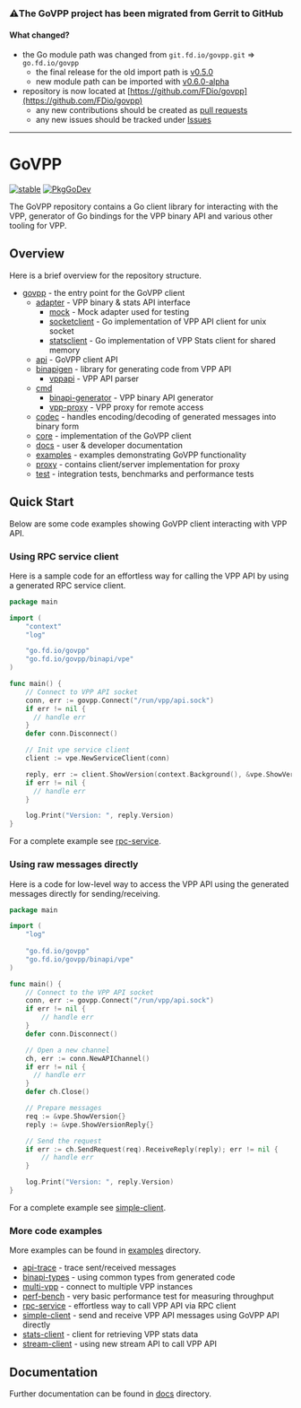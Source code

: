 ### ⚠️The GoVPP project has been migrated from Gerrit to GitHub

#### What changed?
- the Go module path was changed from `git.fd.io/govpp.git` => `go.fd.io/govpp`
  - the final release for the old import path is [v0.5.0](https://pkg.go.dev/git.fd.io/govpp.git@v0.5.0) 
  - new module path can be imported with [v0.6.0-alpha](https://pkg.go.dev/go.fd.io/govpp@v0.6.0-alpha)
- repository is now located at [https://github.com/FDio/govpp](https://github.com/FDio/govpp)
  - any new contributions should be created as [pull requests](https://github.com/FDio/govpp/pulls)
  - any new issues should be tracked under [Issues](https://github.com/FDio/govpp/issues?q=is%3Aissue+is%3Aopen+sort%3Aupdated-desc)

---

# GoVPP

[![stable](https://img.shields.io/github/v/tag/fdio/govpp.svg?label=release&logo=github)](https://github.com/FDio/govpp/releases/latest) [![PkgGoDev](https://pkg.go.dev/badge/go.fd.io/govpp)](https://pkg.go.dev/go.fd.io/govpp)

The GoVPP repository contains a Go client library for interacting with the VPP, 
generator of Go bindings for the VPP binary API and various other tooling for VPP.

## Overview

Here is a brief overview for the repository structure.

- [govpp](govpp.go) - the entry point for the GoVPP client
  - [adapter](adapter) - VPP binary & stats API interface
    - [mock](adapter/mock) - Mock adapter used for testing
    - [socketclient](adapter/socketclient) - Go implementation of VPP API client for unix socket
    - [statsclient](adapter/statsclient) - Go implementation of VPP Stats client for shared memory
  - [api](api) - GoVPP client API
  - [binapigen](binapigen) - library for generating code from VPP API
    - [vppapi](binapigen/vppapi) - VPP API parser
  - [cmd](cmd)
    - [binapi-generator](cmd/binapi-generator) - VPP binary API generator
    - [vpp-proxy](cmd/vpp-proxy) - VPP proxy for remote access
  - [codec](codec) - handles encoding/decoding of generated messages into binary form
  - [core](core) - implementation of the GoVPP client
  - [docs](docs) - user & developer documentation
  - [examples](examples) - examples demonstrating GoVPP functionality
  - [proxy](proxy) - contains client/server implementation for proxy
  - [test](test) - integration tests, benchmarks and performance tests

## Quick Start

Below are some code examples showing GoVPP client interacting with VPP API.

### Using RPC service client

Here is a sample code for an effortless way for calling the VPP API by using a generated RPC service client.

```go
package main

import (
    "context"
    "log"

	"go.fd.io/govpp"
	"go.fd.io/govpp/binapi/vpe"
)

func main() {
	// Connect to VPP API socket
	conn, err := govpp.Connect("/run/vpp/api.sock")
    if err != nil {
      // handle err
    }
	defer conn.Disconnect()

	// Init vpe service client
    client := vpe.NewServiceClient(conn)

	reply, err := client.ShowVersion(context.Background(), &vpe.ShowVersion{})
    if err != nil {
      // handle err
    }

	log.Print("Version: ", reply.Version)
}
```

For a complete example see [rpc-service](examples/rpc-service).

### Using raw messages directly

Here is a code for low-level way to access the VPP API using the generated messages directly for sending/receiving.

```go
package main

import (
    "log"
    
	"go.fd.io/govpp"
	"go.fd.io/govpp/binapi/vpe"
)

func main() {
	// Connect to the VPP API socket
	conn, err := govpp.Connect("/run/vpp/api.sock")
    if err != nil {
        // handle err
    }
	defer conn.Disconnect()

	// Open a new channel
	ch, err := conn.NewAPIChannel()
    if err != nil {
      // handle err
    }
	defer ch.Close()

	// Prepare messages
	req := &vpe.ShowVersion{}
	reply := &vpe.ShowVersionReply{}

	// Send the request
	if err := ch.SendRequest(req).ReceiveReply(reply); err != nil {
        // handle err
	}

    log.Print("Version: ", reply.Version)
}
```

For a complete example see [simple-client](examples/simple-client).

### More code examples

More examples can be found in [examples](examples) directory.

- [api-trace](examples/api-trace) - trace sent/received messages
- [binapi-types](examples/binapi-types) - using common types from generated code
- [multi-vpp](examples/multi-vpp) - connect to multiple VPP instances
- [perf-bench](examples/perf-bench) - very basic performance test for measuring throughput
- [rpc-service](examples/rpc-service) - effortless way to call VPP API via RPC client
- [simple-client](examples/simple-client) - send and receive VPP API messages using GoVPP API directly
- [stats-client](examples/stats-client) - client for retrieving VPP stats data
- [stream-client](examples/stream-client) - using new stream API to call VPP API

## Documentation

Further documentation can be found in [docs](docs) directory.
